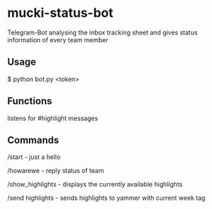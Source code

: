 mucki-status-bot
================
Telegram-Bot analysing the inbox tracking sheet and gives status information of every team member

## Usage

$ python bot.py \<token\>

## Functions

listens for #highlight messages

## Commands

/start          - just a hello

/howarewe       - reply status of team

/show_highlights - displays the currently available highlights

/send highlights - sends highlights to yammer with current week tag
